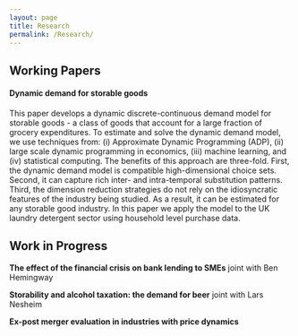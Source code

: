 ```yaml
---
layout: page
title: Research
permalink: /Research/
---
```


## Working Papers

#### **Dynamic demand for storable goods**

This paper develops a dynamic discrete-continuous demand model for storable goods - a class of goods that account for a large fraction of grocery expenditures. To estimate and solve the dynamic demand model, we use techniques from: (i) Approximate Dynamic Programming (ADP), (ii) large scale dynamic programming in economics, (iii) machine learning, and (iv) statistical computing. The benefits of this approach are three-fold. First, the dynamic demand model is compatible high-dimensional choice sets. Second, it can capture rich inter- and intra-temporal substitution patterns. Third, the dimension reduction strategies do not rely on the idiosyncratic features of the industry being studied. As a result, it can be estimated for any storable good industry. In this paper we apply the model to the UK laundry detergent sector using household level purchase data.

## Work in Progress

**The effect of the financial crisis on bank lending to SMEs** joint with Ben Hemingway 

**Storability and alcohol taxation: the demand for beer** joint with Lars Nesheim 

**Ex-post merger evaluation in industries with price dynamics**
